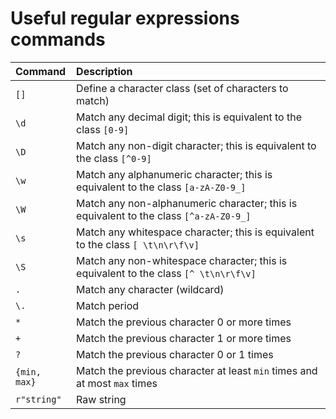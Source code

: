 # Useful regular expressions commands

| Command | Description |
| :------ | :---------- |
| `[]` | Define a character class (set of characters to match) |
| `\d` | Match any decimal digit; this is equivalent to the class `[0-9]` |
| `\D` | Match any non-digit character; this is equivalent to the class `[^0-9]` |
| `\w` | Match any alphanumeric character; this is equivalent to the class `[a-zA-Z0-9_]` |
| `\W` | Match any non-alphanumeric character; this is equivalent to the class `[^a-zA-Z0-9_]` |
| `\s` | Match any whitespace character; this is equivalent to the class `[ \t\n\r\f\v]` |
| `\S` | Match any non-whitespace character; this is equivalent to the class `[^ \t\n\r\f\v]` |
| `.` | Match any character (wildcard) |
| `\.` | Match period |
| `*` | Match the previous character 0 or more times |
| `+` | Match the previous character 1 or more times |
| `?` | Match the previous character 0 or 1 times |
| `{min, max}` | Match the previous character at least `min` times and at most `max` times |
| `r"string"` | Raw string |

